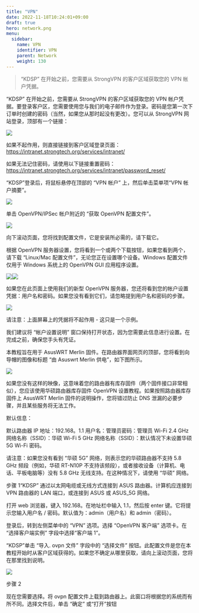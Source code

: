 ```yaml
---
title: "VPN"
date: 2022-11-18T10:24:01+09:00
draft: true
hero: network.png
menu:
  sidebar:
    name: VPN
    identifier: VPN
    parent: Network
    weight: 130
---
```


> “KDSP” 在开始之前，您需要从 StrongVPN 的客户区域获取您的 VPN 帐户凭据。

“KDSP” 在开始之前，您需要从 StrongVPN 的客户区域获取您的 VPN 帐户凭据。要登录客户区，您需要使用您与我们的电子邮件作为登录。密码是您第一次下订单时创建的密码（当然，如果您从那时起没有更改）。您可以从 StrongVPN 网站登录，顶部有一个链接：

![](https://strongtech.org/assets/img/tutorials/find_setup_credentials_general_step_01-7bb888dc06.png)

如果不起作用，则直接链接到客户区域登录页面：https://intranet.strongtech.org/services/intranet/

如果无法记住密码，请使用以下链接重置密码：https://intranet.strongtech.org/services/intranet/password_reset/

“KDSP”登录后，将鼠标悬停在顶部的 “VPN 帐户” 上，然后单击菜单项“VPN 帐户摘要”。

![](https://strongtech.org/assets/img/tutorials/find_setup_credentials_general_step_02-b93debb999.png)

单击 OpenVPN/IPSec 帐户附近的 “获取 OpenVPN 配置文件”。

![](https://strongtech.org/assets/img/tutorials/find_setup_credentials_openvpn_step_03-8335a04ced.png)

向下滚动页面，您将找到配置文件，它是安装所必需的，请下载它。

根据 OpenVPN 服务器设置，您将看到一个或两个下载按钮，如果您看到两个，请下载 “Linux/Mac 配置文件”，无论您正在设置哪个设备。Windows 配置文件仅用于 Windows 系统上的 OpenVPN GUI 应用程序设置。

![](https://strongtech.org/assets/img/tutorials/find_setup_credentials_openvpn_step_04-f56ddde65d.png)![](https://strongtech.org/assets/img/tutorials/find_setup_credentials_openvpn_step_05-24096b84cc.png)

如果您在此页面上使用我们的新型 OpenVPN 服务器，您还将看到您的帐户设置凭据：用户名和密码。如果您没有看到它们，请忽略提到用户名和密码的步骤。

![](https://strongtech.org/assets/img/tutorials/find_setup_credentials_openvpn_step_06-f0e34fb803.png)

请注意：上面屏幕上的凭据将不起作用 - 这只是一个示例。

我们建议将 “帐户设置说明” 窗口保持打开状态，因为您需要此信息进行设置。在完成之前，确保您手头有凭证。

本教程旨在用于 AsusWRT Merlin 固件。在路由器界面网页的顶部，您将看到向导帽的图像和标题 “由 Asuswrt Merlin 供电”，如下图所示。

![](https://strongtech.org/assets/img/tutorials/setup_asuswrt_merlin_openvpn_step_00-fc286a29da.png)

如果您没有这样的映像，这意味着您的路由器有库存固件（两个固件接口非常相似），您应该使用华硕路由器库存固件 OpenVPN 设置教程。如果按照路由器库存固件上 AsusWRT Merlin 固件的说明操作，您将错过防止 DNS 泄漏的必要步骤，并且某些服务将无法工作。

默认信息：

默认路由器 IP 地址：192.168。1.1 用户名：管理员密码：管理员 Wi-Fi 2.4 GHz 网络名称（SSID）：华硕 Wi-Fi 5 GHz 网络名称（SSID）：默认情况下未设置华硕 5G Wi-Fi 密码。

请注意：如果您没有看到 “华硕 5G” 网络，则表示您的华硕路由器不支持 5.8 GHz 频段（例如，华硕 RT-N10P 不支持该频段），或者接收设备（计算机、电话、平板电脑等）没有 5.8 GHz 无线支持。在这种情况下，请使用 “华硕” 网络。

步骤 1“KDSP” 通过以太网电缆或无线方式连接到 ASUS 路由器。计算机应连接到 VPN 路由器的 LAN 端口，或连接到 ASUS 或 ASUS_5G 网络。

打开 web 浏览器，键入 192.168。在地址栏中输入 1.1，然后按 enter 键。它将提示您输入用户名 / 密码。默认值为：admin（用户名）和 admin（密码）。

登录后，转到左侧菜单中的 “VPN” 选项。选择 “OpenVPN 客户端” 选项卡。在 “选择客户端实例” 字段中选择“客户端 1”。

“KDSP”单击 “导入. ovpn 文件” 字段中的 “选择文件” 按钮。此配置文件是您在本教程开始时从客户区域获得的。如果您不确定从哪里获取，请向上滚动页面，您将在那里找到说明。

![](https://strongtech.org/assets/img/tutorials/setup_asuswrt_merlin_openvpn_step_01-266b54ef3e.png)

步骤 2

现在您需要选择。将 ovpn 配置文件上载到路由器上。此窗口将根据您的系统而有所不同。选择文件后，单击 “确定” 或“打开”按钮